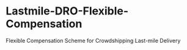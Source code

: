 # Lastmile-DRO-Flexible-Compensation
 Flexible Compensation Scheme for Crowdshipping Last-mile Delivery
